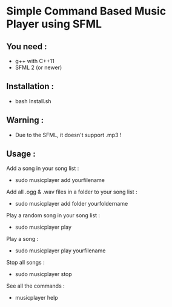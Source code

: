Simple Command Based Music Player using SFML
============================================



You need :
----------

- g++ with C++11
- SFML 2 (or newer)


Installation :
--------------

- bash Install.sh


Warning :
---------

- Due to the SFML, it doesn't support .mp3 !


Usage :
-------

Add a song in your song list :

- sudo musicplayer add yourfilename


Add all .ogg & .wav files in a folder to your song list :

- sudo musicplayer add folder yourfoldername


Play a random song in your song list :

- sudo musicplayer play


Play a song :

- sudo musicplayer play yourfilename


Stop all songs :

- sudo musicplayer stop


See all the commands :

- musicplayer help

